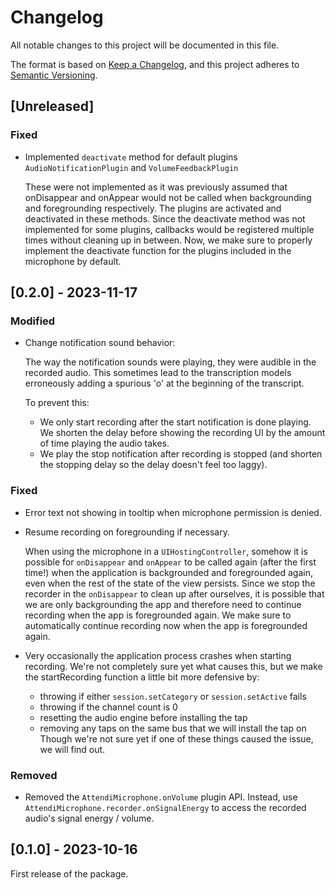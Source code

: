 # Changelog

All notable changes to this project will be documented in this file.

The format is based on [Keep a Changelog](https://keepachangelog.com/en/1.0.0/),
and this project adheres to [Semantic Versioning](https://semver.org/spec/v2.0.0.html).

## [Unreleased]

### Fixed

- Implemented `deactivate` method for default plugins `AudioNotificationPlugin` and `VolumeFeedbackPlugin`

  These were not implemented as it was previously assumed that onDisappear and onAppear would not
  be called when backgrounding and foregrounding respectively. The plugins are activated and deactivated
  in these methods. Since the deactivate method was not implemented for some plugins, callbacks would be
  registered multiple times without cleaning up in between. Now, we make sure to properly implement the
  deactivate function for the plugins included in the microphone by default.

## [0.2.0] - 2023-11-17

### Modified

- Change notification sound behavior:

  The way the notification sounds were playing, they were audible in the
  recorded audio. This sometimes lead to the transcription models
  erroneously adding a spurious 'o' at the beginning of the transcript.

  To prevent this:

  - We only start recording after the start notification is done playing.
    We shorten the delay before showing the recording UI by the amount of time
    playing the audio takes.
  - We play the stop notification after recording is stopped (and shorten
    the stopping delay so the delay doesn't feel too laggy).

### Fixed

- Error text not showing in tooltip when microphone permission is denied.
- Resume recording on foregrounding if necessary.

  When using the microphone in a `UIHostingController`, somehow it is possible for `onDisappear` and `onAppear` to be called again (after the first time!) when the application is backgrounded and foregrounded again, even when the rest of the state of the view persists. Since we stop the recorder in the `onDisappear` to clean up after ourselves, it is possible that we are only backgrounding the app and therefore need to continue recording when the app is foregrounded again. We make sure to automatically continue recording now when the app is foregrounded again.

- Very occasionally the application process crashes when starting recording. We're not completely sure yet what causes this, but we make the startRecording function a little bit more defensive by:
  - throwing if either `session.setCategory` or `session.setActive` fails
  - throwing if the channel count is 0
  - resetting the audio engine before installing the tap
  - removing any taps on the same bus that we will install the tap on
    Though we're not sure yet if one of these things caused the issue, we will find out.

### Removed

- Removed the `AttendiMicrophone.onVolume` plugin API. Instead, use `AttendiMicrophone.recorder.onSignalEnergy` to access the recorded audio's signal energy / volume.

## [0.1.0] - 2023-10-16

First release of the package.
